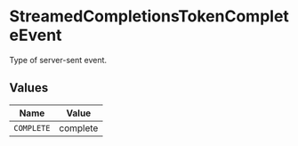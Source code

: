 # StreamedCompletionsTokenCompleteEvent

Type of server-sent event.


## Values

| Name       | Value      |
| ---------- | ---------- |
| `COMPLETE` | complete   |